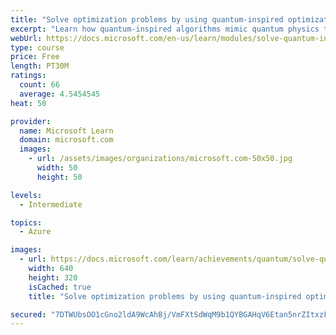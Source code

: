 ```yaml
---
title: "Solve optimization problems by using quantum-inspired optimization"
excerpt: "Learn how quantum-inspired algorithms mimic quantum physics to solve difficult optimization problems."
webUrl: https://docs.microsoft.com/en-us/learn/modules/solve-quantum-inspired-optimization-problems/
type: course
price: Free
length: PT30M
ratings:
  count: 66
  average: 4.5454545
heat: 50

provider:
  name: Microsoft Learn
  domain: microsoft.com
  images:
    - url: /assets/images/organizations/microsoft.com-50x50.jpg
      width: 50
      height: 50

levels:
  - Intermediate

topics:
  - Azure

images:
  - url: https://docs.microsoft.com/learn/achievements/quantum/solve-quantum-inspired-optimization-problems-social.png
    width: 640
    height: 320
    isCached: true
    title: "Solve optimization problems by using quantum-inspired optimization"

secured: "7DTWUbsOO1cGno2ldA9WcAhBj/VmFXtSdWqM9b1QYBGAHqV6Etan5nrZItxzFBNo2es39UtDWQHCV/SGZ0/dO+bAJcvZIjY6Jl8vgbf1ECY6rTeZjD/8fNU146mHOfkOAm6gwFzIW0KLzv8L6NXl+lsSyKwKFPMoK3g8ZDPQ1cY565DpS4IuIyYn9sFKtbHjFf0JSrND5wI661ctLzLcfBadj2I5YuBbF4UsCJy5l8U4gZLVVT4YpXTqAKj6Rmtl8U56p/A30/hHaNhuSm0s658TjpPrck1GMiZJ8Gdwx/hJrAnRZR/n0tM/yrZOZ8iaWS/n/iflhfIcinYxvI03LLJtXjsJrKtLGUGT4uI77s5yxneyH9uj7sQHFWdOhJA4K/8LK5nCGJzOce6l4zRfKA==;kMcHvbqKBTW8iZxghUT8AQ=="
---
```


